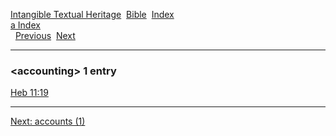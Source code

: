 [Intangible Textual Heritage](../../index)  [Bible](../index) 
[Index](index)   
[a Index](_a_)  
  [Previous](c00131)  [Next](c00133) 

------------------------------------------------------------------------

### &lt;accounting&gt; 1 entry

[Heb 11:19](../kjv/heb011.htm#019)  

------------------------------------------------------------------------

[Next: accounts (1)](c00133)
